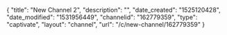 {
    "title": "New Channel 2",
    "description": "",
    "date_created": "1525120428",
    "date_modified": "1531956449",
    "channelid": "162779359",
    "type": "captivate",
    "layout": "channel",
    "url": "\/c\/new-channel\/162779359"
}